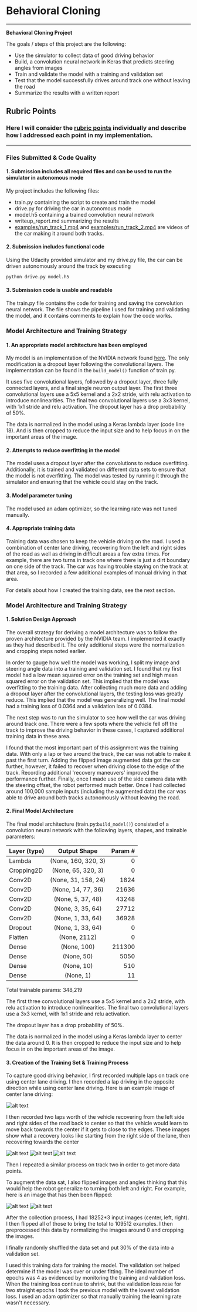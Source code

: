 # **Behavioral Cloning** 
---

**Behavioral Cloning Project**

The goals / steps of this project are the following:
* Use the simulator to collect data of good driving behavior
* Build, a convolution neural network in Keras that predicts steering angles from images
* Train and validate the model with a training and validation set
* Test that the model successfully drives around track one without leaving the road
* Summarize the results with a written report


[//]: # (Image References)

[center]: ./examples/center.jpg "Center Driving"
[recover1]: ./examples/recover_1.jpg "Recovery Image"
[recover2]: ./examples/recover_2.jpg "Recovery Image"
[recover3]: ./examples/recover_3.jpg "Recovery Image"
[normal]: ./examples/recover_1.jpg "Normal Image"
[flipped]: ./examples/recover_1_flipped.jpg "Flipped Image"

## Rubric Points
### Here I will consider the [rubric points](https://review.udacity.com/#!/rubrics/432/view) individually and describe how I addressed each point in my implementation.  

---
### Files Submitted & Code Quality

#### 1. Submission includes all required files and can be used to run the simulator in autonomous mode

My project includes the following files:
* train.py containing the script to create and train the model
* drive.py for driving the car in autonomous mode
* model.h5 containing a trained convolution neural network 
* writeup_report.md summarizing the results
* [examples/run_track_1.mp4](examples/run_track_1.mp4) and [examples/run_track_2.mp4](examples/run_track_2.mp4) are videos of the car
  making it around both tracks.

#### 2. Submission includes functional code
Using the Udacity provided simulator and my drive.py file, the car can be driven autonomously around the track by executing 
```sh
python drive.py model.h5
```

#### 3. Submission code is usable and readable

The train.py file contains the code for training and saving the convolution neural network. The file shows the pipeline I used for training and validating the model, and it contains comments to explain how the code works.

### Model Architecture and Training Strategy

#### 1. An appropriate model architecture has been employed

My model is an implementation of the NVIDIA network found [here](https://devblogs.nvidia.com/parallelforall/deep-learning-self-driving-cars/). The only modification is a dropout layer following the convolutional layers. The implementation can be found in the `build_model()` function of train.py. 

It uses five convolutional layers, followed by a dropout layer, three fully connected layers, and a final single neuron output layer. The first three convolutional layers use a 5x5 kernel and a 2x2 stride, with relu activation to introduce nonlinearities. The final two convolutional layers use a 3x3 kernel, with 1x1 stride and relu activation. The dropout layer has a drop probability of 50%.

The data is normalized in the model using a Keras lambda layer (code line 18). And is then cropped to reduce the input size and to help focus in on the important areas of the image. 

#### 2. Attempts to reduce overfitting in the model

The model uses a dropout layer after the convolutions to reduce overfitting. Additionally, it is trained and validated on different data sets to ensure that the model is not overfitting. The model was tested by running it through the simulator and ensuring that the vehicle could stay on the track.

#### 3. Model parameter tuning

The model used an adam optimizer, so the learning rate was not tuned manually.

#### 4. Appropriate training data

Training data was chosen to keep the vehicle driving on the road. I used a combination of center lane driving, recovering from the left and right sides of the road as well as driving in difficult areas a few extra times. For example, there are two turns in track one where there is just a dirt boundary on one side of the track. The car was having trouble staying on the track at that area, so I recorded a few additional examples of manual driving in that area. 

For details about how I created the training data, see the next section. 

### Model Architecture and Training Strategy

#### 1. Solution Design Approach

The overall strategy for deriving a model architecture was to follow the proven architecture provided by the NVIDIA team. I implemented it exactly as they had described it. The only additional steps were the normalization and cropping steps noted earlier.

In order to gauge how well the model was working, I split my image and steering angle data into a training and validation set. I found that my first model had a low mean squared error on the training set and high mean squared error on the validation set. This implied that the model was overfitting to the training data. After collecting much more data and adding a dropout layer after the convolutional layers, the testing loss was greatly reduce. This implied that the model was generalizing well. The final model had a training loss of 0.0364 and a validation loss of 0.0384.

The next step was to run the simulator to see how well the car was driving around track one. There were a few spots where the vehicle fell off the track to improve the driving behavior in these cases, I captured additional training data in these area.

I found that the most important part of this assignment was the training data. With only a lap or two around the track, the car was not able to make it past the first turn. Adding the flipped image augmented data got the car further, however, it failed to recover when driving close to the edge of the track. Recording additional 'recovery maneuvers' improved the performance further. Finally, once I made use of the side camera data with the steering offset, the robot performed much better. Once I had collected around 100,000 sample inputs (including the augmented data) the car was able to drive around both tracks autonomously without leaving the road.

#### 2. Final Model Architecture

The final model architecture (train.py:`build_model()`) consisted of a convolution neural network with the following layers, shapes, and trainable parameters:

| Layer (type)|     Output Shape      |  Param # |
| ------------|:---------------------:| --------:|
| Lambda      | (None, 160, 320, 3)   | 0        |
| Cropping2D  | (None, 65, 320, 3)    | 0        |
| Conv2D      | (None, 31, 158, 24)   | 1824     |
| Conv2D      | (None, 14, 77, 36)    | 21636    |
| Conv2D      | (None, 5, 37, 48)     | 43248    |
| Conv2D      | (None, 3, 35, 64)     | 27712    |
| Conv2D      | (None, 1, 33, 64)     | 36928    |
| Dropout     | (None, 1, 33, 64)     | 0        |
| Flatten     | (None, 2112)          | 0        |
| Dense       | (None, 100)           | 211300   |
| Dense       | (None, 50)            | 5050     |
| Dense       | (None, 10)            | 510      |
| Dense       | (None, 1)             | 11       | 

Total trainable params: 348,219

The first three convolutional layers use a 5x5 kernel and a 2x2 stride, with relu activation to introduce nonlinearities. The final two convolutional layers use a 3x3 kernel, with 1x1 stride and relu activation.

The dropout layer has a drop probability of 50%.

The data is normalized in the model using a Keras lambda layer to center the data around 0. It is then cropped to reduce the input size and to help focus in on the important areas of the image. 

#### 3. Creation of the Training Set & Training Process

To capture good driving behavior, I first recorded multiple laps on track one using center lane driving. I then recorded a lap driving in the opposite direction while using center lane driving. Here is an example image of center lane driving:

![alt text][center]

I then recorded two laps worth of the vehicle recovering from the left side and right sides of the road back to center so that the vehicle would learn to move back towards the center if it gets to close to the edges. These images show what a recovery looks like starting from the right side of the lane, then recovering towards the center

![alt text][recover1]
![alt text][recover1]
![alt text][recover1]

Then I repeated a similar process on track two in order to get more data points.

To augment the data sat, I also flipped images and angles thinking that this would help the robot generalize to turning both left and right. For example, here is an image that has then been flipped:

![alt text][normal]
![alt text][flipped]

After the collection process, I had 18252*3 input images (center, left, right). I then flipped all of those to bring the total to 109512 examples. I then preprocessed this data by normalizing the images around 0 and cropping the images.

I finally randomly shuffled the data set and put 30% of the data into a validation set. 

I used this training data for training the model. The validation set helped determine if the model was over or under fitting. The ideal number of epochs was 4 as evidenced by  monitoring the training and validation loss. When the training loss continue to shrink, but the validation loss rose for two straight epochs I took the previous model with the lowest validation loss. I used an adam optimizer so that manually training the learning rate wasn't necessary.
